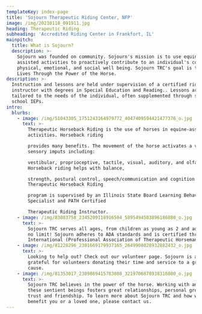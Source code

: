 ```yaml
---
templateKey: index-page
title: 'Sojourn Therapeutic Riding Center, NFP'
image: /img/20210118_091911.jpg
heading: Therapeutic Riding
subheading: 'Accredited Riding Center in Frankfort, IL'
mainpitch:
  title: What is Sojourn?
  description: >-
    Sojourn was founded on community. Sojourn's mission is to use equine
    assisted activities to proactively contribute to an individual's cognitive,
    physical, emotional, and social well being. Sojourn TRC's goal is to Enhance
    Lives Through the Power of the Horse.
description: >-
  Instruction and lessons are held under supervision of a certified riding
  instructor with degrees in Special Education and Reading.. Lessons are
  tailored to the needs of the individual, often supplemented through student's
  school IEPs.
intro:
  blurbs:
    - image: /img/51043305_1751243164979772_4047409594421477376_o.jpg
      text: >-
        Therapeutic Horseback Riding is the use of horses in equine-assisted
        activities. Horseback riding

        provides many benefits. The movement of the horse activates a variety of
        sensory imputs including:

        vestibular, proprioceptive, tactile, visual, auditory, and olfactory!
        Horseback riding helps with balance,

        strength, postural control, speech/communication and cognition. The
        Therapeutic Horseback Riding

        program is supervised by an Illinois State Board Learning Behavior
        Specialist and PATH Certified

        Therapeutic Riding Instructor.
    - image: /img/83083758_2345209118916504_5895494503896186880_o.jpg
      text: >-
        Sojourn TRC serves all ages, from children as young as 2 and adults to
        no limit! Sojourn adheres to ADA standards and is certified through PATH
        International (Professional Association of Therapeutic Horsemanship). 
    - image: /img/81228296_2301669179937165_2649908028932882432_o.jpg
      text: >-
        Looking to help out? Check out our volunteer page. Sojourn is always
        grateful for volunteers donating their time and service to a great
        cause.
    - image: /img/81353017_2309869415783808_3219706878938316800_o.jpg
      text: >-
        Sojourn TRC believes in the power of the horse. Working with and around
        these sentient beings fosters great relationships, personal growth,
        trust and friendship. To learn more about Sojourn TRC and how we might
        benefit you or a loved one, please contact us.
---
```


